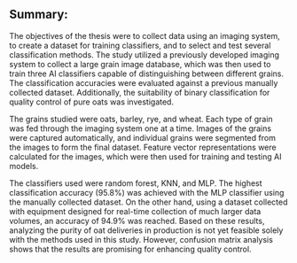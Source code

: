 ## Summary:

The objectives of the thesis were to collect data using an imaging system, to create a dataset for training classifiers, and to select and test several classification methods. The study utilized a previously developed imaging system to collect a large grain image database, which was then used to train three AI classifiers capable of distinguishing between different grains. The classification accuracies were evaluated against a previous manually collected dataset. Additionally, the suitability of binary classification for quality control of pure oats was investigated.

The grains studied were oats, barley, rye, and wheat. Each type of grain was fed through the imaging system one at a time. Images of the grains were captured automatically, and individual grains were segmented from the images to form the final dataset. Feature vector representations were calculated for the images, which were then used for training and testing AI models.

The classifiers used were random forest, KNN, and MLP. The highest classification accuracy (95.8%) was achieved with the MLP classifier using the manually collected dataset. On the other hand, using a dataset collected with equipment designed for real-time collection of much larger data volumes, an accuracy of 94.9% was reached. Based on these results, analyzing the purity of oat deliveries in production is not yet feasible solely with the methods used in this study. However, confusion matrix analysis shows that the results are promising for enhancing quality control.
